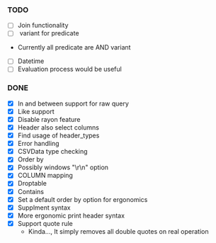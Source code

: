### TODO

* [ ] Join functionality
* [ ] <OR> variant for predicate
- Currently all predicate are AND variant
* [ ] Datetime
* [ ] Evaluation process would be useful

### DONE

* [x] In and between support for raw query
* [x] Like support
* [x] Disable rayon feature
* [x] Header also select columns
* [x] Find usage of header\_types
* [x] Error handling
* [x] CSVData type checking
* [x] Order by
* [x] Possibly windows "\r\n" option
* [x] COLUMN mapping
* [x] Droptable
* [x] Contains
* [x] Set a default order by option for ergonomics
* [x] Supplment syntax
* [x] More ergonomic print header syntax
* [x] Support quote rule
	- Kinda..., It simply removes all double quotes on real operation
